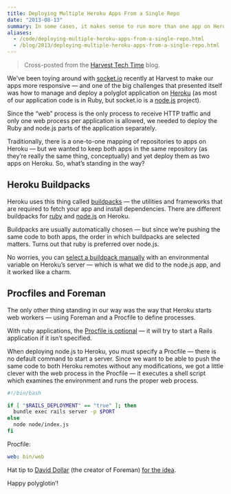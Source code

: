 ```yaml
---
title: Deploying Multiple Heroku Apps From a Single Repo
date: "2013-08-13"
summary: In some cases, it makes sense to run more than one app on Heroku from a single repository. This quick trick will let Heroku know which app to start.
aliases:
  - /code/deploying-multiple-heroku-apps-from-a-single-repo.html
  - /blog/2013/deploying-multiple-heroku-apps-from-a-single-repo.html
---
```


> Cross-posted from the [Harvest Tech Time](http://techtime.getharvest.com/blog/deploying-multiple-heroku-apps-from-a-single-repo) blog.

We’ve been toying around with [socket.io](http://socket.io) recently at Harvest to make our apps more responsive — and one of the big challenges that presented itself was how to manage and deploy a polyglot application on [Heroku](http://heroku.com) (as most of our application code is in Ruby, but socket.io is a [node.js](http://nodejs.org) project).

Since the “web” process is the only process to receive HTTP traffic and only one web process per application is allowed, we needed to deploy the Ruby and node.js parts of the application separately.

Traditionally, there is a one-to-one mapping of repositories to apps on Heroku — but we wanted to keep both apps in the same repository (as they’re really the same thing, conceptually) and yet deploy them as two apps on Heroku. So, what’s standing in the way?

## Heroku Buildpacks

Heroku uses this thing called [buildpacks](https://devcenter.heroku.com/articles/buildpacks) — the utilities and frameworks that are required to fetch your app and install dependencies. There are different buildpacks for [ruby](https://github.com/heroku/heroku-buildpack-ruby) and [node.js](https://github.com/heroku/heroku-buildpack-nodejs) on Heroku.

Buildpacks are usually automatically chosen — but since we’re pushing the same code to both apps, the order in which buildpacks are selected matters. Turns out that ruby is preferred over node.js.

No worries, you can [select a buildpack manually](https://devcenter.heroku.com/articles/buildpacks#using-a-custom-buildpack) with an environmental variable on Heroku’s server — which is what we did to the node.js app, and it worked like a charm.

## Procfiles and Foreman

The only other thing standing in our way was the way that Heroku starts web workers — using Foreman and a Procfile to define processes.

With ruby applications, the [Procfile is optional](https://devcenter.heroku.com/articles/procfile) — it will try to start a Rails application if it isn’t specified.

When deploying node.js to Heroku, you must specify a Procfile — there is no default command to start a server. Since we want to be able to push the same code to both Heroku remotes without any modifications, we got a little clever with the web process in the Procfile — it executes a shell script which examines the environment and runs the proper web process.

```bash
#!/bin/bash

if [ "$RAILS_DEPLOYMENT" == "true" ]; then
  bundle exec rails server -p $PORT
else
  node node/index.js
fi
```

Procfile:

```yaml
web: bin/web
```

Hat tip to [David Dollar](http://david.dollar.io/) (the creator of Foreman) [for the idea](https://github.com/ddollar/anvil/blob/e1e98999fe7b1c53e9761c9b3ec804b6a3256e73/bin/web).

Happy polyglotin’!
